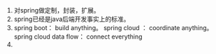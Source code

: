 1. 对spring做定制，封装，扩展。      
2. spring已经是java后端开发事实上的标准。       
3. spring boot： build anything。  spring cloud ： coordinate anything。  spring cloud data flow： connect everything
4. 
